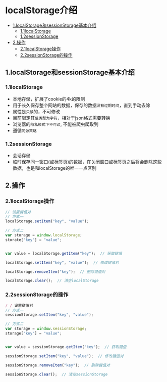 # localStorage介绍

<!-- vim-markdown-toc Marked -->

* [1.localStorage和sessionStorage基本介绍](#1.localstorage和sessionstorage基本介绍)
    - [1.1localStorage](#1.1localstorage)
    - [1.2sessionStorage](#1.2sessionstorage)
* [2.操作](#2.操作)
    - [2.1localStorage操作](#2.1localstorage操作)
    - [2.2sessionStorage的操作](#2.2sessionstorage的操作)

<!-- vim-markdown-toc -->

## 1.localStorage和sessionStorage基本介绍

### 1.1localStorage

- 本地存储，扩展了cookie的4k的限制
- 用于长久保存整个网站的数据，保存的数据`没有过期时间`，直到手动去除
- 属性是`只读`的，不可修改
- 目前限定其`值类型为字符`，相对于json格式需要转换
- 浏览器的`隐私模式下不可读`, 不能被爬虫爬取到
- 遵循`同源策略`

### 1.2sessionStorage

- 会话存储
- 临时保存同一窗口(或标签页)的数据，在关闭窗口或标签页之后将会删除这些数据，也是和localStorage的唯一一点区别

## 2.操作

### 2.1localStorage操作

```javascript
// 设置键值对
// 方式一
localStorage.setItem("key", "value");

// 方式二
var storage = window.localStorage;
storate["key"] = "value";


var value = localStorage.getItem("key");  // 获取键值

localStorage.setItem("key", "value");  // 修改键值对

localStorage.removeItem("key");  // 删除键值对

localStorage.clear();  // 清空localStorage
```

### 2.2sessionStorage的操作

```javascript
/ / 设置键值对
// 方式一
sessionStorage.setItem("key", "value");

// 方式二
var storage = window.sessionStorage;
storage["key"] = "value";


var value = sessionStorage.getItem("key");  // 获取键值

sessionStorage.setItem("key", "value");  // 修改键值对

sessionStorage.removeItem("key");  // 删除键值对

sessionStorage.clear();  // 清空sessionStorage
```

